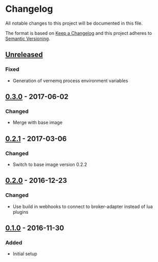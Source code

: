 # Changelog
All notable changes to this project will be documented in this file.

The format is based on [Keep a Changelog](http://keepachangelog.com/en/1.0.0/)
and this project adheres to [Semantic Versioning](http://semver.org/spec/v2.0.0.html).

## [Unreleased]
### Fixed
- Generation of vernemq process environment variables

## [0.3.0] - 2017-06-02
### Changed
- Merge with base image

## [0.2.1] - 2017-03-06
### Changed
- Switch to base image version 0.2.2

## [0.2.0] - 2016-12-23
### Changed
- Use build in webhooks to connect to broker-adapter instead of lua plugins

## [0.1.0] - 2016-11-30
### Added
- Initial setup


[Unreleased]: https://gitlab.com/gfcc/broker/compare/0.3.0...develop
[0.3.0]: https://gitlab.com/gfcc/broker/compare/0.2.1...0.3.0
[0.2.1]: https://gitlab.com/gfcc/broker/compare/0.2.0...0.2.1
[0.2.0]: https://gitlab.com/gfcc/broker/compare/0.1.0...0.2.0
[0.1.0]: https://gitlab.com/gfcc/broker/compare/6b8862c5...0.1.0
